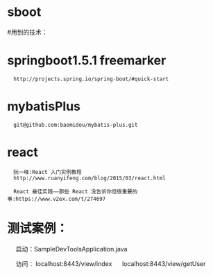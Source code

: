 # sboot
#用到的技术：
# springboot1.5.1 freemarker
      http://projects.spring.io/spring-boot/#quick-start
# mybatisPlus
      git@github.com:baomidou/mybatis-plus.git
# react
      阮一峰:React 入门实例教程
      http://www.ruanyifeng.com/blog/2015/03/react.html      

      React 最佳实践——那些 React 没告诉你但很重要的事:https://www.v2ex.com/t/274697
      
     
# 测试案例：    

      启动：SampleDevToolsApplication.java

      访问：
      localhost:8443/view/index
      localhost:8443/view/getUser
